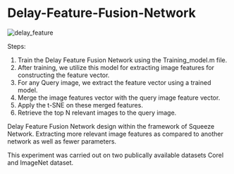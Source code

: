 # Delay-Feature-Fusion-Network
![delay_feature](https://github.com/Sunil121955/Delay-Feature-Fusion-Network/assets/141277659/e09c5492-02db-4d7e-849f-f4b1f4ec57e9)

Steps:
1. Train the Delay Feature Fusion Network using the Training_model.m file.
2. After training, we utilize this model for extracting image features for constructing the feature vector.
3. For any Query image, we extract the feature vector using a trained model.
4. Merge the image features vector with the query image feature vector.
5. Apply the t-SNE on these merged features.
6. Retrieve the top N relevant images to the query image.

Delay Feature Fusion Network design within the framework of Squeeze Network. Extracting more relevant image features as compared to another network as well as fewer parameters. 

This experiment was carried out on two publically available datasets Corel and ImageNet dataset.
